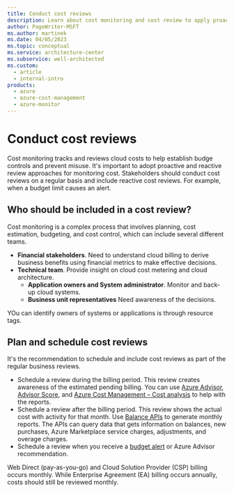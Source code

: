 ```yaml
---
title: Conduct cost reviews
description: Learn about cost monitoring and cost review to apply proactive and reactive approaches to help create cost controls.
author: PageWriter-MSFT
ms.author: martinek
ms.date: 04/05/2023
ms.topic: conceptual
ms.service: architecture-center
ms.subservice: well-architected
ms.custom:
  - article
  - internal-intro
products:
  - azure
  - azure-cost-management
  - azure-monitor
---
```


# Conduct cost reviews

Cost monitoring tracks and reviews cloud costs to help establish budge controls and prevent misuse. It's important to adopt proactive and reactive review approaches for monitoring cost. Stakeholders should conduct cost reviews on a regular basis and include reactive cost reviews. For example, when a budget limit causes an alert.

## Who should be included in a cost review?

Cost monitoring is a complex process that involves planning, cost estimation, budgeting, and cost control, which can include several different teams.

- **Financial stakeholders**. Need to understand cloud billing to derive business benefits using financial metrics to make effective decisions.
- **Technical team**. Provide insight on cloud cost metering and cloud architecture.
  - **Application owners and System administrator**. Monitor and back-up cloud systems.
  - **Business unit representatives** Need awareness of the decisions.

YOu can identify owners of systems or applications is through resource tags.

## Plan and schedule cost reviews

It's the recommendation to schedule and include cost reviews as part of the regular business reviews.

- Schedule a review during the billing period. This review creates awareness of the estimated pending billing. You can use [Azure Advisor](/azure/advisor/advisor-cost-recommendations), [Advisor Score](/azure/advisor/azure-advisor-score/), and [Azure Cost Management – Cost analysis](/azure/cost-management-billing/costs/) to help with the reports.
- Schedule a review after the billing period. This review shows the actual cost with activity for that month. Use [Balance APIs](/azure/cost-management-billing/manage/consumption-api-overview#balances-api) to generate monthly reports. The APIs can query data  that gets information on balances, new purchases, Azure Marketplace service charges, adjustments, and overage charges.
- Schedule a review when you receive a [budget alert](/azure/cost-management/cost-mgt-alerts-monitor-usage-spending) or Azure Advisor recommendation.

Web Direct (pay-as-you-go) and Cloud Solution Provider (CSP) billing occurs monthly. While Enterprise Agreement (EA) billing occurs annually, costs should still be reviewed monthly.
